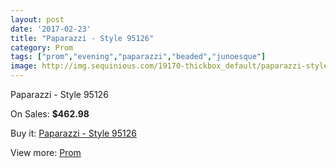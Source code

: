 ```yaml
---
layout: post
date: '2017-02-23'
title: "Paparazzi - Style 95126"
category: Prom
tags: ["prom","evening","paparazzi","beaded","junoesque"]
image: http://img.sequinious.com/19170-thickbox_default/paparazzi-style-95126.jpg
---
```

Paparazzi - Style 95126

On Sales: **$462.98**
<a href="https://www.sequinious.com/prom/8736-paparazzi-style-95126.html"><amp-img layout="responsive" width="600" height="600" src="//img.sequinious.com/19170-thickbox_default/paparazzi-style-95126.jpg" alt="Paparazzi - Style 95126 0" /></a>
<a href="https://www.sequinious.com/prom/8736-paparazzi-style-95126.html"><amp-img layout="responsive" width="600" height="600" src="//img.sequinious.com/19175-thickbox_default/paparazzi-style-95126.jpg" alt="Paparazzi - Style 95126 1" /></a>
<a href="https://www.sequinious.com/prom/8736-paparazzi-style-95126.html"><amp-img layout="responsive" width="600" height="600" src="//img.sequinious.com/19174-thickbox_default/paparazzi-style-95126.jpg" alt="Paparazzi - Style 95126 2" /></a>
<a href="https://www.sequinious.com/prom/8736-paparazzi-style-95126.html"><amp-img layout="responsive" width="600" height="600" src="//img.sequinious.com/19173-thickbox_default/paparazzi-style-95126.jpg" alt="Paparazzi - Style 95126 3" /></a>
<a href="https://www.sequinious.com/prom/8736-paparazzi-style-95126.html"><amp-img layout="responsive" width="600" height="600" src="//img.sequinious.com/19172-thickbox_default/paparazzi-style-95126.jpg" alt="Paparazzi - Style 95126 4" /></a>
<a href="https://www.sequinious.com/prom/8736-paparazzi-style-95126.html"><amp-img layout="responsive" width="600" height="600" src="//img.sequinious.com/19171-thickbox_default/paparazzi-style-95126.jpg" alt="Paparazzi - Style 95126 5" /></a>

Buy it: [Paparazzi - Style 95126](https://www.sequinious.com/prom/8736-paparazzi-style-95126.html "Paparazzi - Style 95126")

View more: [Prom](https://www.sequinious.com/7-prom "Prom")
